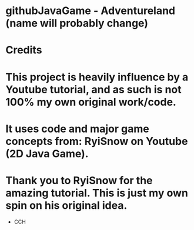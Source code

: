 # githubJavaGame - Adventureland (name will probably change)
# Credits

#    This project is heavily influence by a Youtube tutorial, and as such is not 100% my own original work/code. 

#    It uses code and major game concepts from: RyiSnow on Youtube (2D Java Game).

#    Thank you to RyiSnow for the amazing tutorial. This is just my own spin on his original idea.




- CCH





